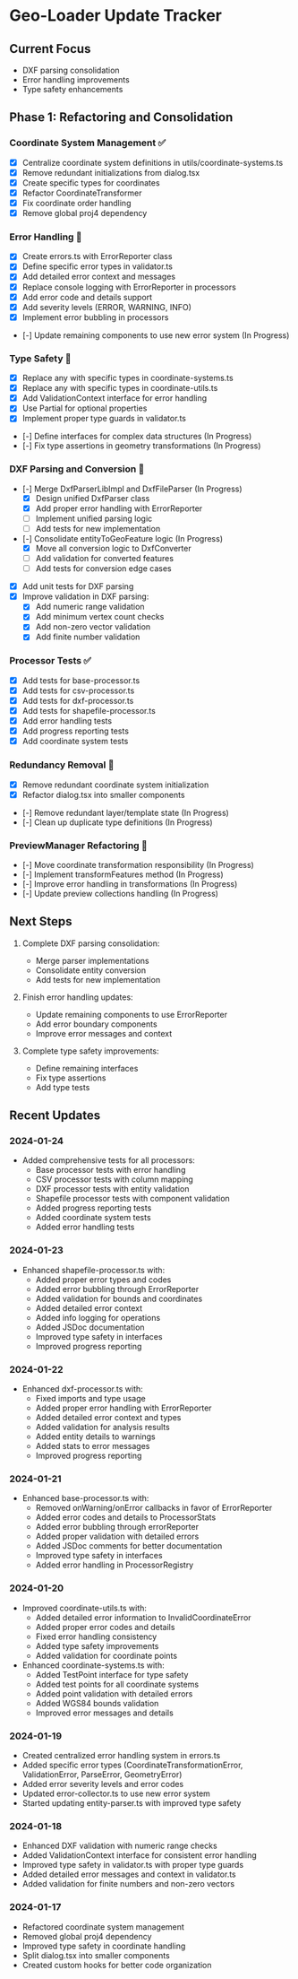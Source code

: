 # Geo-Loader Update Tracker

## Current Focus
- DXF parsing consolidation
- Error handling improvements
- Type safety enhancements

## Phase 1: Refactoring and Consolidation

### Coordinate System Management ✅
- [x] Centralize coordinate system definitions in utils/coordinate-systems.ts
- [x] Remove redundant initializations from dialog.tsx
- [x] Create specific types for coordinates
- [x] Refactor CoordinateTransformer
- [x] Fix coordinate order handling
- [x] Remove global proj4 dependency

### Error Handling 🔄
- [x] Create errors.ts with ErrorReporter class
- [x] Define specific error types in validator.ts
- [x] Add detailed error context and messages
- [x] Replace console logging with ErrorReporter in processors
- [x] Add error code and details support
- [x] Add severity levels (ERROR, WARNING, INFO)
- [x] Implement error bubbling in processors
- [-] Update remaining components to use new error system (In Progress)

### Type Safety 🔄
- [x] Replace any with specific types in coordinate-systems.ts
- [x] Replace any with specific types in coordinate-utils.ts
- [x] Add ValidationContext interface for error handling
- [x] Use Partial<T> for optional properties
- [x] Implement proper type guards in validator.ts
- [-] Define interfaces for complex data structures (In Progress)
- [-] Fix type assertions in geometry transformations (In Progress)

### DXF Parsing and Conversion 🔄
- [-] Merge DxfParserLibImpl and DxfFileParser (In Progress)
  - [x] Design unified DxfParser class
  - [x] Add proper error handling with ErrorReporter
  - [ ] Implement unified parsing logic
  - [ ] Add tests for new implementation
- [-] Consolidate entityToGeoFeature logic (In Progress)
  - [x] Move all conversion logic to DxfConverter
  - [ ] Add validation for converted features
  - [ ] Add tests for conversion edge cases
- [x] Add unit tests for DXF parsing
- [x] Improve validation in DXF parsing:
  - [x] Add numeric range validation
  - [x] Add minimum vertex count checks
  - [x] Add non-zero vector validation
  - [x] Add finite number validation

### Processor Tests ✅
- [x] Add tests for base-processor.ts
- [x] Add tests for csv-processor.ts
- [x] Add tests for dxf-processor.ts
- [x] Add tests for shapefile-processor.ts
- [x] Add error handling tests
- [x] Add progress reporting tests
- [x] Add coordinate system tests

### Redundancy Removal 🔄
- [x] Remove redundant coordinate system initialization
- [x] Refactor dialog.tsx into smaller components
- [-] Remove redundant layer/template state (In Progress)
- [-] Clean up duplicate type definitions (In Progress)

### PreviewManager Refactoring 🔄
- [-] Move coordinate transformation responsibility (In Progress)
- [-] Implement transformFeatures method (In Progress)
- [-] Improve error handling in transformations (In Progress)
- [-] Update preview collections handling (In Progress)

## Next Steps
1. Complete DXF parsing consolidation:
   - Merge parser implementations
   - Consolidate entity conversion
   - Add tests for new implementation

2. Finish error handling updates:
   - Update remaining components to use ErrorReporter
   - Add error boundary components
   - Improve error messages and context

3. Complete type safety improvements:
   - Define remaining interfaces
   - Fix type assertions
   - Add type tests

## Recent Updates

### 2024-01-24
- Added comprehensive tests for all processors:
  - Base processor tests with error handling
  - CSV processor tests with column mapping
  - DXF processor tests with entity validation
  - Shapefile processor tests with component validation
  - Added progress reporting tests
  - Added coordinate system tests
  - Added error handling tests

### 2024-01-23
- Enhanced shapefile-processor.ts with:
  - Added proper error types and codes
  - Added error bubbling through ErrorReporter
  - Added validation for bounds and coordinates
  - Added detailed error context
  - Added info logging for operations
  - Added JSDoc documentation
  - Improved type safety in interfaces
  - Improved progress reporting

### 2024-01-22
- Enhanced dxf-processor.ts with:
  - Fixed imports and type usage
  - Added proper error handling with ErrorReporter
  - Added detailed error context and types
  - Added validation for analysis results
  - Added entity details to warnings
  - Added stats to error messages
  - Improved progress reporting

### 2024-01-21
- Enhanced base-processor.ts with:
  - Removed onWarning/onError callbacks in favor of ErrorReporter
  - Added error codes and details to ProcessorStats
  - Added error bubbling through errorReporter
  - Added proper validation with detailed errors
  - Added JSDoc comments for better documentation
  - Improved type safety in interfaces
  - Added error handling in ProcessorRegistry

### 2024-01-20
- Improved coordinate-utils.ts with:
  - Added detailed error information to InvalidCoordinateError
  - Added proper error codes and details
  - Fixed error handling consistency
  - Added type safety improvements
  - Added validation for coordinate points
- Enhanced coordinate-systems.ts with:
  - Added TestPoint interface for type safety
  - Added test points for all coordinate systems
  - Added point validation with detailed errors
  - Added WGS84 bounds validation
  - Improved error messages and details

### 2024-01-19
- Created centralized error handling system in errors.ts
- Added specific error types (CoordinateTransformationError, ValidationError, ParseError, GeometryError)
- Added error severity levels and error codes
- Updated error-collector.ts to use new error system
- Started updating entity-parser.ts with improved type safety

### 2024-01-18
- Enhanced DXF validation with numeric range checks
- Added ValidationContext interface for consistent error handling
- Improved type safety in validator.ts with proper type guards
- Added detailed error messages and context in validator.ts
- Added validation for finite numbers and non-zero vectors

### 2024-01-17
- Refactored coordinate system management
- Removed global proj4 dependency
- Improved type safety in coordinate handling
- Split dialog.tsx into smaller components
- Created custom hooks for better code organization
